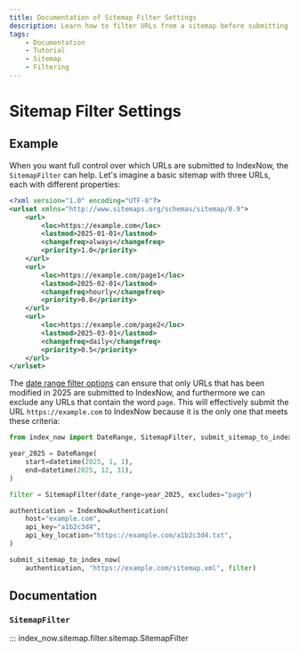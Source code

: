 ```yaml
---
title: Documentation of Sitemap Filter Settings
description: Learn how to filter URLs from a sitemap before submitting them in bulk to IndexNow. Includes code examples for both beginners and advanced users.
tags:
    - Documentation
    - Tutorial
    - Sitemap
    - Filtering
---
```


# Sitemap Filter Settings
## Example
When you want full control over which URLs are submitted to IndexNow, the `SitemapFilter` can help. Let's imagine a basic sitemap with three URLs, each with different properties:

```xml linenums="1" title="sitemap.xml" hl_lines="4-5 10-11 16-17"
<?xml version="1.0" encoding="UTF-8"?>
<urlset xmlns="http://www.sitemaps.org/schemas/sitemap/0.9">
    <url>
        <loc>https://example.com</loc>
        <lastmod>2025-01-01</lastmod>
        <changefreq>always</changefreq>
        <priority>1.0</priority>
    </url>
    <url>
        <loc>https://example.com/page1</loc>
        <lastmod>2025-02-01</lastmod>
        <changefreq>hourly</changefreq>
        <priority>0.8</priority>
    </url>
    <url>
        <loc>https://example.com/page2</loc>
        <lastmod>2025-03-01</lastmod>
        <changefreq>daily</changefreq>
        <priority>0.5</priority>
    </url>
</urlset>
```

The [date range filter options](date-range.md) can ensure that only URLs that has been modified in 2025 are submitted to IndexNow, and furthermore we can exclude any URLs that contain the word `page`. This will effectively submit the URL `https://example.com` to IndexNow because it is the only one that meets these criteria:

```python linenums="1" hl_lines="4-5"
from index_now import DateRange, SitemapFilter, submit_sitemap_to_index_now, IndexNowAuthentication

year_2025 = DateRange(
    start=datetime(2025, 1, 1),
    end=datetime(2025, 12, 31),
)

filter = SitemapFilter(date_range=year_2025, excludes="page")

authentication = IndexNowAuthentication(
    host="example.com",
    api_key="a1b2c3d4",
    api_key_location="https://example.com/a1b2c3d4.txt",
)

submit_sitemap_to_index_now(
    authentication, "https://example.com/sitemap.xml", filter)
```

## Documentation
### `SitemapFilter`
::: index_now.sitemap.filter.sitemap.SitemapFilter
